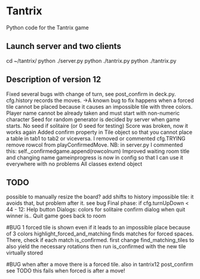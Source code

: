 # Tantrix
Python code for the Tantrix game

## Launch server and two clients
cd ~/tantrix/
python ./server.py
python ./tantrix.py
python ./tantrix.py

## Description of version 12
Fixed several bugs with change of turn, see post_confirm in deck.py. cfg.history records the moves.
->A known bug to fix happens when a forced tile cannot be placed because it causes an impossible tile with three colors. 
Player name cannot be already taken and must start with non-numeric character
Seed for random generator is decided by server when game starts. No seed if solitaire (or 0 seed for testing)
Score was broken, now it works again
Added confirm property in Tile object so that you cannot place a table in tab1 to tab2 or viceversa.
I removed or commented cfg.TRYING
remove rowcol from playConfirmedMove. NB: in server.py I commented this: self._confirmedgame.append(rowcolnum)
Improved waiting room title and changing name
gameinprogress is now in config so that I can use it everywhere with no problems
All classes extend object

## TODO
possible to manually resize the board?
add shifts to history
impossible tile: it avoids that, but problem after it. see bug
Final phase: 
	if cfg.turnUpDown < 44 - 12:
Help button
Dialogs: colors for solitaire
	confirm dialog when quit
	winner is..
Quit game goes back to room


#BUG
1 forced tile is shown even if it leads to an impossible place because of 3 colors
	highlight_forced_and_matching finds matches for forced spaces. There, check if each match is_confirmed.
	first change find_matching_tiles to also yield the necessary rotations
	then run is_confirmed with the new tile virtually stored

#BUG when after a move there is a forced tile. also in tantrix12
	post_confirm see 
		TODO this fails when forced is after a move!